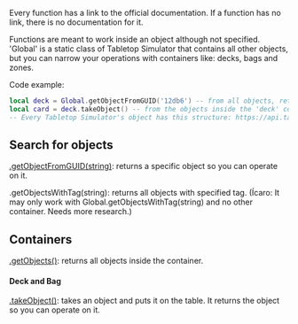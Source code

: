 Every function has a link to the official documentation. If a function has no link, there is no documentation for it.

Functions are meant to work inside an object although not specified. 'Global' is a static class of Tabletop Simulator that contains all other objects, but you can narrow your operations with containers like: decks, bags and zones.

Code example:
```LUA
local deck = Global.getObjectFromGUID('12db6') -- from all objects, returns the one that has the specified GUID
local card = deck.takeObject() -- from the objects inside the 'deck' container, return the top one.
-- Every Tabletop Simulator's object has this structure: https://api.tabletopsimulator.com/object/
```

## Search for objects
[.getObjectFromGUID(string)](https://api.tabletopsimulator.com/base/#getobjectfromguid): returns a specific object so you can operate on it.

.getObjectsWithTag(string): returns all objects with specified tag. (Ícaro: It may only work with Global.getObjectsWithTag(string) and no other container. Needs more research.)

## Containers
[.getObjects()](https://api.tabletopsimulator.com/object/#getobjects): returns all objects inside the container.

#### Deck and Bag
[.takeObject()](https://api.tabletopsimulator.com/object/#takeobject): takes an object and puts it on the table. It returns the object so you can operate on it.
